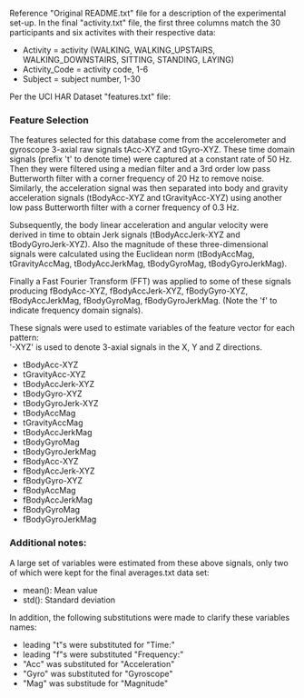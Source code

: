 Reference "Original README.txt" file for a description of the experimental set-up. In the final "activity.txt" file, the first three columns match the 30 participants and six activites with their respective data:

  - Activity = activity (WALKING, WALKING_UPSTAIRS, WALKING_DOWNSTAIRS, SITTING, STANDING, LAYING)
  - Activity_Code = activity code, 1-6
  - Subject = subject number, 1-30

Per the UCI HAR Dataset "features.txt" file:

### Feature Selection

The features selected for this database come from the accelerometer and gyroscope 3-axial raw signals tAcc-XYZ and tGyro-XYZ. These time domain signals (prefix 't' to denote time) were captured at a constant rate of 50 Hz. Then they were filtered using a median filter and a 3rd order low pass Butterworth filter with a corner frequency of 20 Hz to remove noise. Similarly, the acceleration signal was then separated into body and gravity acceleration signals (tBodyAcc-XYZ and tGravityAcc-XYZ) using another low pass Butterworth filter with a corner frequency of 0.3 Hz. 

Subsequently, the body linear acceleration and angular velocity were derived in time to obtain Jerk signals (tBodyAccJerk-XYZ and tBodyGyroJerk-XYZ). Also the magnitude of these three-dimensional signals were calculated using the Euclidean norm (tBodyAccMag, tGravityAccMag, tBodyAccJerkMag, tBodyGyroMag, tBodyGyroJerkMag). 

Finally a Fast Fourier Transform (FFT) was applied to some of these signals producing fBodyAcc-XYZ, fBodyAccJerk-XYZ, fBodyGyro-XYZ, fBodyAccJerkMag, fBodyGyroMag, fBodyGyroJerkMag. (Note the 'f' to indicate frequency domain signals). 

These signals were used to estimate variables of the feature vector for each pattern:  
'-XYZ' is used to denote 3-axial signals in the X, Y and Z directions.

  - tBodyAcc-XYZ
  - tGravityAcc-XYZ
  - tBodyAccJerk-XYZ
  - tBodyGyro-XYZ
  - tBodyGyroJerk-XYZ
  - tBodyAccMag
  - tGravityAccMag
  - tBodyAccJerkMag
  - tBodyGyroMag
  - tBodyGyroJerkMag
  - fBodyAcc-XYZ
  - fBodyAccJerk-XYZ
  - fBodyGyro-XYZ
  - fBodyAccMag
  - fBodyAccJerkMag
  - fBodyGyroMag
  - fBodyGyroJerkMag

### Additional notes:

A large set of variables were estimated from these above signals, only two of which were kept for the final averages.txt data set: 

  * mean(): Mean value
  * std(): Standard deviation

In addition, the following substitutions were made to clarify these variables names:

  * leading "t"s were substituted for "Time:"
  * leading "f"s were substituted "Frequency:"
  * "Acc" was substituted for "Acceleration"
  * "Gyro" was substituted for "Gyroscope"
  * "Mag" was substitude for "Magnitude"
